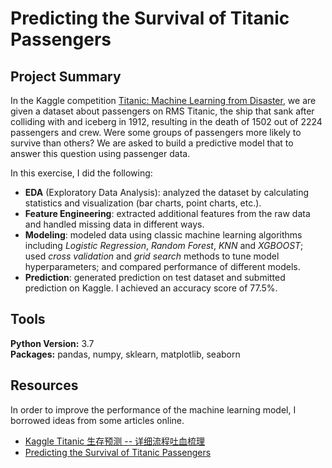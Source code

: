 # Predicting the Survival of Titanic Passengers


## Project Summary
In the Kaggle competition [Titanic: Machine Learning from Disaster](https://www.kaggle.com/c/titanic), we are given a dataset about passengers on RMS Titanic, the ship that sank after colliding with and iceberg in 1912, resulting in the death of 1502 out of 2224 passengers and crew. Were some groups of passengers more likely to survive than others? We are asked to build a predictive model that to answer this question using passenger data.

In this exercise, I did the following:

- **EDA** (Exploratory Data Analysis): analyzed the dataset by calculating statistics and visualization (bar charts, point charts, etc.).  
- **Feature Engineering**: extracted additional features from the raw data and handled missing data in different ways.
- **Modeling**: modeled data using classic machine learning algorithms including *Logistic Regression*, *Random Forest*, *KNN* and *XGBOOST*; used *cross validation* and *grid search* methods to tune model hyperparameters; and compared performance of different models.
- **Prediction**: generated prediction on test dataset and submitted prediction on Kaggle. I achieved an accuracy score of 77.5%.


## Tools
**Python Version:** 3.7  
**Packages:** pandas, numpy, sklearn, matplotlib, seaborn

## Resources
In order to improve the performance of the machine learning model, I borrowed ideas from some articles online.

- [Kaggle Titanic 生存预测 -- 详细流程吐血梳理](https://zhuanlan.zhihu.com/p/31743196)
- [Predicting the Survival of Titanic Passengers](https://towardsdatascience.com/predicting-the-survival-of-titanic-passengers-30870ccc7e8)
